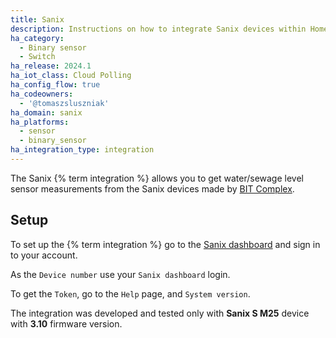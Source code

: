 ```yaml
---
title: Sanix
description: Instructions on how to integrate Sanix devices within Home Assistant.
ha_category:
  - Binary sensor
  - Switch
ha_release: 2024.1
ha_iot_class: Cloud Polling
ha_config_flow: true
ha_codeowners:
  - '@tomaszsluszniak'
ha_domain: sanix
ha_platforms:
  - sensor
  - binary_sensor
ha_integration_type: integration
---
```


The Sanix {% term integration %} allows you to get water/sewage level sensor measurements from the Sanix devices made by [BIT Complex](https://bitcomplex.pl/).

## Setup

To set up the {% term integration %} go to the [Sanix dashboard](https://sanix.bitcomplex.pl) and sign in to your account.

As the `Device number` use your `Sanix dashboard` login.

To get the `Token`, go to the `Help` page, and `System version`.

<div class="note warning">
The integration was developed and tested only with <b>Sanix S M25</b> device with <b>3.10</b> firmware version.
</div>
